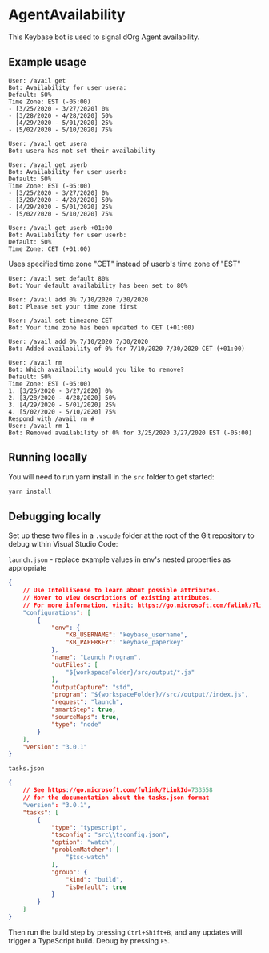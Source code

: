 # AgentAvailability

This Keybase bot is used to signal dOrg Agent availability. 

## Example usage

```
User: /avail get
Bot: Availability for user usera:
Default: 50%
Time Zone: EST (-05:00)
- [3/25/2020 - 3/27/2020] 0%
- [3/28/2020 - 4/28/2020] 50%
- [4/29/2020 - 5/01/2020] 25%
- [5/02/2020 - 5/10/2020] 75%
```

```
User: /avail get usera
Bot: usera has not set their availability
```

```
User: /avail get userb
Bot: Availability for user userb:
Default: 50%
Time Zone: EST (-05:00)
- [3/25/2020 - 3/27/2020] 0%
- [3/28/2020 - 4/28/2020] 50%
- [4/29/2020 - 5/01/2020] 25%
- [5/02/2020 - 5/10/2020] 75%
```

```
User: /avail get userb +01:00
Bot: Availability for user userb:
Default: 50%
Time Zone: CET (+01:00)
```
Uses specified time zone "CET" instead of userb's time zone of "EST"

```
User: /avail set default 80%
Bot: Your default availability has been set to 80%
```

```
User: /avail add 0% 7/10/2020 7/30/2020
Bot: Please set your time zone first
```

```
User: /avail set timezone CET
Bot: Your time zone has been updated to CET (+01:00)
```

```
User: /avail add 0% 7/10/2020 7/30/2020
Bot: Added availability of 0% for 7/10/2020 7/30/2020 CET (+01:00)
```

```
User: /avail rm
Bot: Which availability would you like to remove?
Default: 50%
Time Zone: EST (-05:00)
1. [3/25/2020 - 3/27/2020] 0%
2. [3/28/2020 - 4/28/2020] 50%
3. [4/29/2020 - 5/01/2020] 25%
4. [5/02/2020 - 5/10/2020] 75%
Respond with /avail rm #
User: /avail rm 1
Bot: Removed availability of 0% for 3/25/2020 3/27/2020 EST (-05:00)
```

## Running locally

You will need to run yarn install in the `src` folder to get started:

```bash
yarn install
```

## Debugging locally

Set up these two files in a `.vscode` folder at the root of the Git repository to debug within Visual Studio Code:

`launch.json` - replace example values in env's nested properties as appropriate

```json
{
    // Use IntelliSense to learn about possible attributes.
    // Hover to view descriptions of existing attributes.
    // For more information, visit: https://go.microsoft.com/fwlink/?linkid=830387
    "configurations": [
        {
            "env": {
                "KB_USERNAME": "keybase_username",
                "KB_PAPERKEY": "keybase_paperkey"
            },
            "name": "Launch Program",
            "outFiles": [
                "${workspaceFolder}/src/output/*.js"
            ],
            "outputCapture": "std",
            "program": "${workspaceFolder}//src//output//index.js",
            "request": "launch",
            "smartStep": true,
            "sourceMaps": true,
            "type": "node"
        }
    ],
    "version": "3.0.1"
}
```

`tasks.json`

```json
{
    // See https://go.microsoft.com/fwlink/?LinkId=733558
    // for the documentation about the tasks.json format
    "version": "3.0.1",
    "tasks": [
        {
            "type": "typescript",
            "tsconfig": "src\\tsconfig.json",
            "option": "watch",
            "problemMatcher": [
                "$tsc-watch"
            ],
            "group": {
                "kind": "build",
                "isDefault": true
            }
        }
    ]
}
```

Then run the build step by pressing `Ctrl+Shift+B`, and any updates will trigger a TypeScript build. Debug by pressing `F5`.